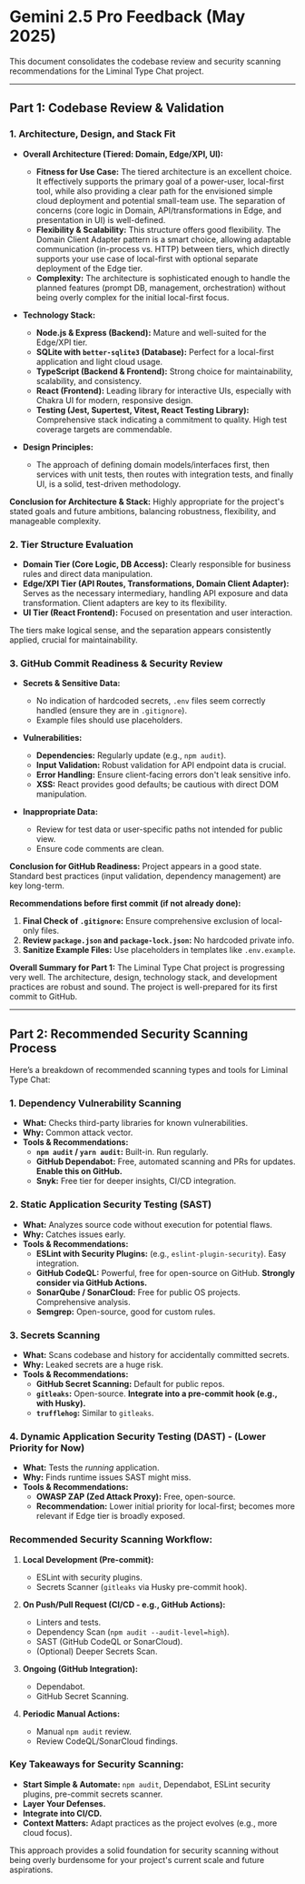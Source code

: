 # Gemini 2.5 Pro Feedback (May 2025)

This document consolidates the codebase review and security scanning recommendations for the Liminal Type Chat project.

---

## Part 1: Codebase Review & Validation

### 1. Architecture, Design, and Stack Fit

*   **Overall Architecture (Tiered: Domain, Edge/XPI, UI):**
    *   **Fitness for Use Case:** The tiered architecture is an excellent choice. It effectively supports the primary goal of a power-user, local-first tool, while also providing a clear path for the envisioned simple cloud deployment and potential small-team use. The separation of concerns (core logic in Domain, API/transformations in Edge, and presentation in UI) is well-defined.
    *   **Flexibility & Scalability:** This structure offers good flexibility. The Domain Client Adapter pattern is a smart choice, allowing adaptable communication (in-process vs. HTTP) between tiers, which directly supports your use case of local-first with optional separate deployment of the Edge tier.
    *   **Complexity:** The architecture is sophisticated enough to handle the planned features (prompt DB, management, orchestration) without being overly complex for the initial local-first focus.

*   **Technology Stack:**
    *   **Node.js & Express (Backend):** Mature and well-suited for the Edge/XPI tier.
    *   **SQLite with `better-sqlite3` (Database):** Perfect for a local-first application and light cloud usage.
    *   **TypeScript (Backend & Frontend):** Strong choice for maintainability, scalability, and consistency.
    *   **React (Frontend):** Leading library for interactive UIs, especially with Chakra UI for modern, responsive design.
    *   **Testing (Jest, Supertest, Vitest, React Testing Library):** Comprehensive stack indicating a commitment to quality. High test coverage targets are commendable.

*   **Design Principles:**
    *   The approach of defining domain models/interfaces first, then services with unit tests, then routes with integration tests, and finally UI, is a solid, test-driven methodology.

**Conclusion for Architecture & Stack:** Highly appropriate for the project's stated goals and future ambitions, balancing robustness, flexibility, and manageable complexity.

### 2. Tier Structure Evaluation

*   **Domain Tier (Core Logic, DB Access):** Clearly responsible for business rules and direct data manipulation.
*   **Edge/XPI Tier (API Routes, Transformations, Domain Client Adapter):** Serves as the necessary intermediary, handling API exposure and data transformation. Client adapters are key to its flexibility.
*   **UI Tier (React Frontend):** Focused on presentation and user interaction.

The tiers make logical sense, and the separation appears consistently applied, crucial for maintainability.

### 3. GitHub Commit Readiness & Security Review

*   **Secrets & Sensitive Data:**
    *   No indication of hardcoded secrets, `.env` files seem correctly handled (ensure they are in `.gitignore`).
    *   Example files should use placeholders.

*   **Vulnerabilities:**
    *   **Dependencies:** Regularly update (e.g., `npm audit`).
    *   **Input Validation:** Robust validation for API endpoint data is crucial.
    *   **Error Handling:** Ensure client-facing errors don't leak sensitive info.
    *   **XSS:** React provides good defaults; be cautious with direct DOM manipulation.

*   **Inappropriate Data:**
    *   Review for test data or user-specific paths not intended for public view.
    *   Ensure code comments are clean.

**Conclusion for GitHub Readiness:** Project appears in a good state. Standard best practices (input validation, dependency management) are key long-term.

**Recommendations before first commit (if not already done):**
1.  **Final Check of `.gitignore`:** Ensure comprehensive exclusion of local-only files.
2.  **Review `package.json` and `package-lock.json`:** No hardcoded private info.
3.  **Sanitize Example Files:** Use placeholders in templates like `.env.example`.

**Overall Summary for Part 1:**
The Liminal Type Chat project is progressing very well. The architecture, design, technology stack, and development practices are robust and sound. The project is well-prepared for its first commit to GitHub.

---

## Part 2: Recommended Security Scanning Process

Here’s a breakdown of recommended scanning types and tools for Liminal Type Chat:

### 1. Dependency Vulnerability Scanning
*   **What:** Checks third-party libraries for known vulnerabilities.
*   **Why:** Common attack vector.
*   **Tools & Recommendations:**
    *   **`npm audit` / `yarn audit`:** Built-in. Run regularly.
    *   **GitHub Dependabot:** Free, automated scanning and PRs for updates. **Enable this on GitHub.**
    *   **Snyk:** Free tier for deeper insights, CI/CD integration.

### 2. Static Application Security Testing (SAST)
*   **What:** Analyzes source code without execution for potential flaws.
*   **Why:** Catches issues early.
*   **Tools & Recommendations:**
    *   **ESLint with Security Plugins:** (e.g., `eslint-plugin-security`). Easy integration.
    *   **GitHub CodeQL:** Powerful, free for open-source on GitHub. **Strongly consider via GitHub Actions.**
    *   **SonarQube / SonarCloud:** Free for public OS projects. Comprehensive analysis.
    *   **Semgrep:** Open-source, good for custom rules.

### 3. Secrets Scanning
*   **What:** Scans codebase and history for accidentally committed secrets.
*   **Why:** Leaked secrets are a huge risk.
*   **Tools & Recommendations:**
    *   **GitHub Secret Scanning:** Default for public repos.
    *   **`gitleaks`:** Open-source. **Integrate into a pre-commit hook (e.g., with Husky).**
    *   **`trufflehog`:** Similar to `gitleaks`.

### 4. Dynamic Application Security Testing (DAST) - (Lower Priority for Now)
*   **What:** Tests the *running* application.
*   **Why:** Finds runtime issues SAST might miss.
*   **Tools & Recommendations:**
    *   **OWASP ZAP (Zed Attack Proxy):** Free, open-source.
    *   **Recommendation:** Lower initial priority for local-first; becomes more relevant if Edge tier is broadly exposed.

### Recommended Security Scanning Workflow:

1.  **Local Development (Pre-commit):**
    *   ESLint with security plugins.
    *   Secrets Scanner (`gitleaks` via Husky pre-commit hook).

2.  **On Push/Pull Request (CI/CD - e.g., GitHub Actions):**
    *   Linters and tests.
    *   Dependency Scan (`npm audit --audit-level=high`).
    *   SAST (GitHub CodeQL or SonarCloud).
    *   (Optional) Deeper Secrets Scan.

3.  **Ongoing (GitHub Integration):**
    *   Dependabot.
    *   GitHub Secret Scanning.

4.  **Periodic Manual Actions:**
    *   Manual `npm audit` review.
    *   Review CodeQL/SonarCloud findings.

### Key Takeaways for Security Scanning:
*   **Start Simple & Automate:** `npm audit`, Dependabot, ESLint security plugins, pre-commit secrets scanner.
*   **Layer Your Defenses.**
*   **Integrate into CI/CD.**
*   **Context Matters:** Adapt practices as the project evolves (e.g., more cloud focus).

This approach provides a solid foundation for security scanning without being overly burdensome for your project's current scale and future aspirations.
